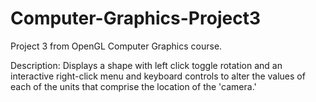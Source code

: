 # Computer-Graphics-Project3
Project 3 from OpenGL Computer Graphics course. 

Description: 
		Displays a shape with left click toggle rotation
		and an interactive right-click menu and keyboard controls to alter the values
		of each of the units that comprise the location of the 'camera.'
